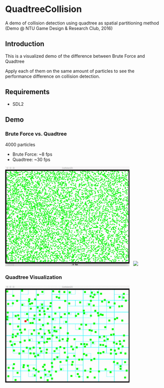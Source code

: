 # QuadtreeCollision
A demo of collision detection using quadtree as spatial partitioning method (Demo @ NTU Game Design &amp; Research Club, 2016)

## Introduction
This is a visualized demo of the difference between Brute Force and Quadtree

Apply each of them on the same amount of particles to see the performance difference on collision detection.

## Requirements
* SDL2

## Demo
### Brute Force vs. Quadtree
4000 particles
* Brute Force: ~8 fps
* Quadtree: ~30 fps

<img src="demo/bruteforce.gif" width="400"> &nbsp; <img src="demo/quadtree.gif" width="400">

### Quadtree Visualization
<img src="demo/quadtreevis.gif" width="400">

